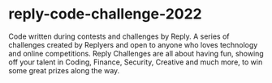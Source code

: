 # reply-code-challenge-2022
Code written during contests and challenges by Reply. A series of challenges created by Replyers and open to anyone who loves technology and online competitions. Reply Challenges are all about having fun, showing off your talent in Coding, Finance, Security, Creative and much more, to win some great prizes along the way.
